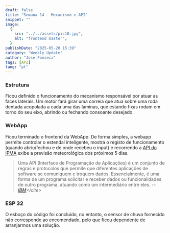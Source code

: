 ```yaml
---
draft: false
title: "Semana 14 - Mecanismo e API"
snippet: ""
image:
  {
    src: "../../assets/pic10.jpg",
    alt: "frontend master",
  }
publishDate: "2025-05-20 15:39"
category: "Weekly Update"
author: "José Fonseca"
tags: [API]
lang: "pt"
---
```


### Estrutura
Ficou definido o funcionamento do mecanismo responsável por atuar as faces laterais. Um motor fará girar uma correia que atua sobre uma roda dentada acopolada a cada uma das laminas, que estando fixas rodam em torno do seu eixo, abrindo ou fechando consoante desejado.

### WebApp
Ficou terminado o frontend da WebApp. De forma simples, a webapp permite controlar o estendal inteligente, mostra o registo de funcionamento (quando abriu/fechou e de onde recebeu o input) e recorrendo a [API do IPMA](https://api.ipma.pt/) exibe a previsão meteorológica dos próximos 5 dias.

> Uma API (Interface de Programação de Aplicações) é um conjunto de regras e protocolos que permite que diferentes aplicações de software se comuniquem e troquem dados. Essencialmente, é uma forma de um programa solicitar e receber dados ou funcionalidades de outro programa, atuando como um intermediário entre eles.
> -- <cite>[IBM](https://www.ibm.com/think/topics/api#:~:text=An%20API%2C%20or%20application%20programming,exchange%20data%2C%20features%20and%20functionality.)</cite> 


### ESP 32
O esboço do código foi concluído, no entanto, o sensor de chuva fornecido não corresponde ao encomendado, pelo que ficou dependente de arranjarmos uma solução.